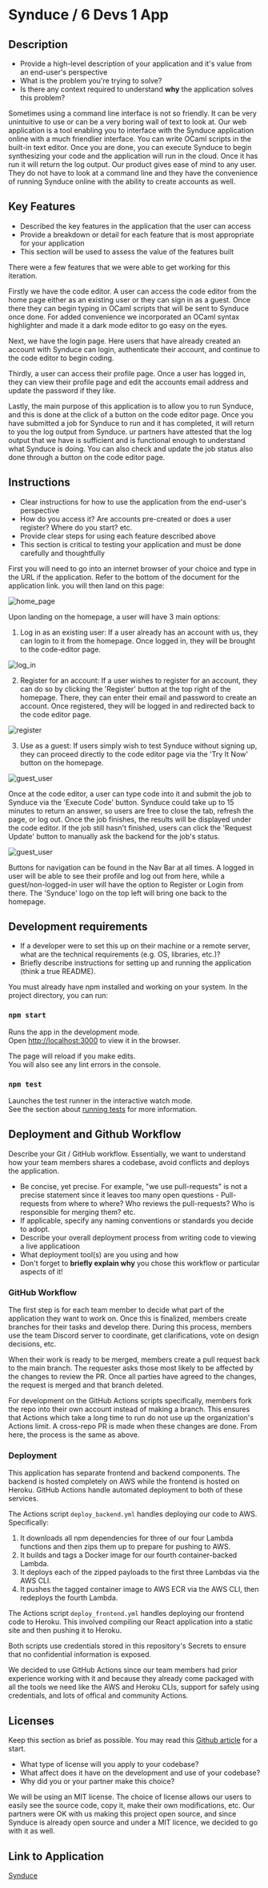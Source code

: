 # Synduce / 6 Devs 1 App

## Description 
 * Provide a high-level description of your application and it's value from an end-user's perspective
 * What is the problem you're trying to solve?
 * Is there any context required to understand **why** the application solves this problem?

Sometimes using a command line interface is not so friendly. It can be very unintuitive to use or can be a very boring wall of text to look at. Our web application is a tool enabling you to interface with the Synduce application online with a much friendlier interface. You can write OCaml scripts in the built-in text editor. Once you are done, you can execute Synduce to begin synthesizing your code and the application will run in the cloud. Once it has run it will return the log output. Our product gives ease of mind to any user. They do not have to look at a command line and they have the convenience of running Synduce online with the ability to create accounts as well.

## Key Features
 * Described the key features in the application that the user can access
 * Provide a breakdown or detail for each feature that is most appropriate for your application
 * This section will be used to assess the value of the features built

There were a few features that we were able to get working for this iteration.

Firstly we have the code editor. A user can access the code editor from the home page either as an existing user or they can sign in as a guest. Once there they can begin typing in OCaml scripts that will be sent to Synduce once done. For added convenience we incorporated an OCaml syntax highlighter and made it a dark mode editor to go easy on the eyes.

Next, we have the login page. Here users that have already created an account with Synduce can login, authenticate their account, and continue to the code editor to begin coding.

Thirdly, a user can access their profile page. Once a user has logged in, they can view their profile page and edit the accounts email address and update the password if they like. 

Lastly, the main purpose of this application is to allow you to run Synduce, and this is done at the click of a button on the code editor page. Once you have submitted a job for Synduce to run and it has completed, it will return to you the log output from Synduce. ur partners have attested that the log output that we have is sufficient and is functional enough to understand what Synduce is doing. You can also check and update the job status also done through a button on the code editor page.

## Instructions
 * Clear instructions for how to use the application from the end-user's perspective
 * How do you access it? Are accounts pre-created or does
  a user register? Where do you start? etc. 
 * Provide clear steps for using each feature described above
 * This section is critical to testing your application and must be done carefully and thoughtfully

First you will need to go into an internet browser of your choice and type in the URL if the application. Refer to the bottom of the document for the application link. you will then land on this page:

![home_page](md_images/home_page.png)

Upon landing on the homepage, a user will have 3 main options:

1. Log in as an existing user: If a user already has an account with us, they can login to it from the homepage. Once logged in, they will be brought to the code-editor page. 

![log_in](md_images/login_procedure.png)

2. Register for an account: If a user wishes to register for an account, they can do so by clicking the 'Register' button at the top right of the homepage. There, they can enter their email and password to create an account. Once registered, they will be logged in and redirected back to the code editor page.

![register](md_images/registration_procedure.png)

3. Use as a guest: If users simply wish to test Synduce without signing up, they can proceed directly to the code editor page via the 'Try It Now' button on the homepage.

![guest_user](md_images/guest_user.png)

Once at the code editor, a user can type code into it and submit the job to Synduce via the 'Execute Code' button. Synduce could take up to 15 minutes to return an answer, so users are free to close the tab, refresh the page, or log out. Once the job finishes, the results will be displayed under the code editor. If the job still hasn't finished, users can click the 'Request Update' button to manually ask the backend for the job's status.

![guest_user](md_images/code_editor.png)

Buttons for navigation can be found in the Nav Bar at all times. A logged in user will be able to see their profile and log out from here, while a guest/non-logged-in user will have the option to Register or Login from there. The 'Synduce' logo on the top left will bring one back to the homepage.

## Development requirements
 * If a developer were to set this up on their machine or a remote server, what are the technical requirements (e.g. OS, libraries, etc.)?
 * Briefly describe instructions for setting up and running the application (think a true README).

You must already have npm installed and working on your system.
In the project directory, you can run:

### `npm start`

Runs the app in the development mode.<br />
Open [http://localhost:3000](http://localhost:3000) to view it in the browser.

The page will reload if you make edits.<br />
You will also see any lint errors in the console.

### `npm test`

Launches the test runner in the interactive watch mode.<br />
See the section about [running tests](https://facebook.github.io/create-react-app/docs/running-tests) for more information.

## Deployment and Github Workflow

Describe your Git / GitHub workflow. Essentially, we want to understand how your team members shares a codebase, avoid conflicts and deploys the application.

 * Be concise, yet precise. For example, "we use pull-requests" is not a precise statement since it leaves too many open questions - Pull-requests from where to where? Who reviews the pull-requests? Who is responsible for merging them? etc.
 * If applicable, specify any naming conventions or standards you decide to adopt.
 * Describe your overall deployment process from writing code to viewing a live applicatioon
 * What deployment tool(s) are you using and how
 * Don't forget to **briefly explain why** you chose this workflow or particular aspects of it!

### GitHub Workflow

The first step is for each team member to decide what part of the application they want to work on. Once this is finalized, members create branches for their tasks and develop there. During this process, members use the team Discord server to coordinate, get clarifications, vote on design decisions, etc.

When their work is ready to be merged, members create a pull request back to the main branch. The requester asks those most likely to be affected by the changes to review the PR. Once all parties have agreed to the changes, the request is merged and that branch deleted.

For development on the GitHub Actions scripts specifically, members fork the repo into their own account instead of making a branch. This ensures that Actions which take a long time to run do not use up the organization's Actions limit. A cross-repo PR is made when these changes are done. From here, the process is the same as above.

### Deployment

This application has separate frontend and backend components. The backend is hosted completely on AWS while the frontend is hosted on Heroku. GitHub Actions handle automated deployment to both of these services.

The Actions script `deploy_backend.yml` handles deploying our code to AWS. Specifically: 
1. It downloads all npm dependencies for three of our four Lambda functions and then zips them up to prepare for pushing to AWS.
2. It builds and tags a Docker image for our fourth container-backed Lambda.
3. It deploys each of the zipped payloads to the first three Lambdas via the AWS CLI.
4. It pushes the tagged container image to AWS ECR via the AWS CLI, then redeploys the fourth Lambda.

The Actions script `deploy_frontend.yml` handles deploying our frontend code to Heroku. This involved compiling our React application into a static site and then pushing it to Heroku.

Both scripts use credentials stored in this repository's Secrets to ensure that no confidential information is exposed.

We decided to use GitHub Actions since our team members had prior experience working with it and because they already come packaged with all the tools we need like the AWS and Heroku CLIs, support for safely using credentials, and lots of offical and community Actions.

## Licenses 

 Keep this section as brief as possible. You may read this [Github article](https://help.github.com/en/github/creating-cloning-and-archiving-repositories/licensing-a-repository) for a start.

 * What type of license will you apply to your codebase?
 * What affect does it have on the development and use of your codebase?
 * Why did you or your partner make this choice?

We will be using an MIT license. The choice of license allows our users to easily see the source code, copy it, make their own modifications, etc. Our partners were OK with us making this project open source, and since Synduce is already open source and under a MIT licence, we decided to go with it as well.

## Link to Application

[Synduce](https://synduce.herokuapp.com/)
